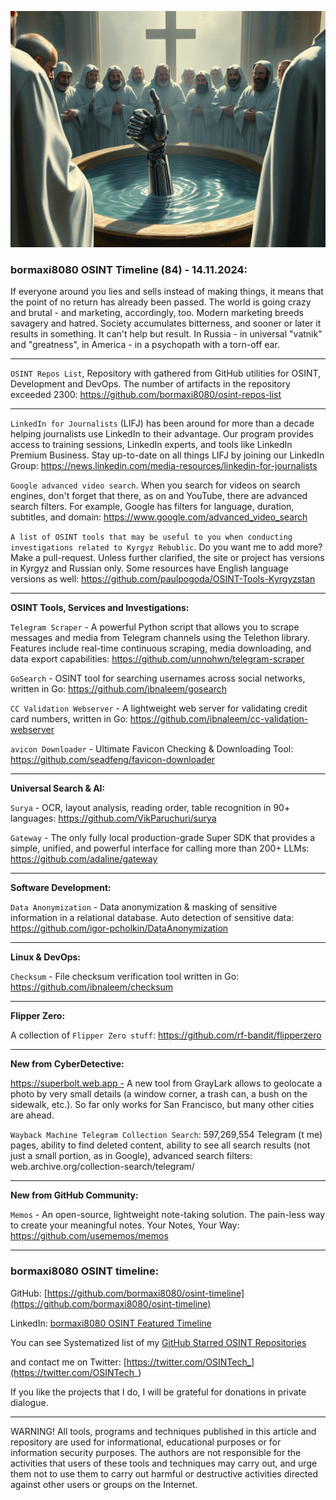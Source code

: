 ![alt text](img/84.jpg)
### bormaxi8080 OSINT Timeline (84) - 14.11.2024:

If everyone around you lies and sells instead of making things, it means that the point of no return has already been passed. The world is going crazy and brutal - and marketing, accordingly, too. Modern marketing breeds savagery and hatred. Society accumulates bitterness, and sooner or later it results in something. It can't help but result. In Russia - in universal "vatnik" and "greatness", in America - in a psychopath with a torn-off ear.

----

```OSINT Repos List```, Repository with gathered from GitHub utilities for OSINT, Development and DevOps. The number of artifacts in the repository exceeded 2300: https://github.com/bormaxi8080/osint-repos-list

----

```LinkedIn for Journalists``` (LIFJ) has been around for more than a decade helping journalists use LinkedIn to their advantage. Our program provides access to training sessions, LinkedIn experts, and tools like LinkedIn Premium Business. Stay up-to-date on all things LIFJ by joining our LinkedIn Group: https://news.linkedin.com/media-resources/linkedin-for-journalists

```Google advanced video search```. When you search for videos on search engines, don't forget that there, as on and YouTube, there are advanced search filters. For example, Google has filters for language, duration, subtitles, and domain: https://www.google.com/advanced_video_search

```A list of OSINT tools that may be useful to you when conducting investigations related to Kyrgyz Rebublic```. Do you want me to add more? Make a pull-request. Unless further clarified, the site or project has versions in Kyrgyz and Russian only. Some resources have English language versions as well: https://github.com/paulpogoda/OSINT-Tools-Kyrgyzstan

----

**OSINT Tools, Services and Investigations:**

```Telegram Scraper``` - A powerful Python script that allows you to scrape messages and media from Telegram channels using the Telethon library. Features include real-time continuous scraping, media downloading, and data export capabilities: https://github.com/unnohwn/telegram-scraper

```GoSearch``` - OSINT tool for searching usernames across social networks, written in Go: https://github.com/ibnaleem/gosearch

```CC Validation Webserver``` - A lightweight web server for validating credit card numbers, written in Go: https://github.com/ibnaleem/cc-validation-webserver

```avicon Downloader``` - Ultimate Favicon Checking & Downloading Tool: https://github.com/seadfeng/favicon-downloader

----

**Universal Search & AI:**

```Surya``` - OCR, layout analysis, reading order, table recognition in 90+ languages: https://github.com/VikParuchuri/surya

```Gateway``` - The only fully local production-grade Super SDK that provides a simple, unified, and powerful interface for calling more than 200+ LLMs: https://github.com/adaline/gateway

---

**Software Development:**

```Data Anonymization``` - Data anonymization & masking of sensitive information in a relational database. Auto detection of sensitive data: https://github.com/igor-pcholkin/DataAnonymization

----

**Linux & DevOps:**

```Checksum``` - File checksum verification tool written in Go: https://github.com/ibnaleem/checksum

----

**Flipper Zero:**

A collection of ```Flipper Zero stuff```: https://github.com/rf-bandit/flipperzero

----

**New from CyberDetective:**

https://superbolt.web.app - A new tool from GrayLark allows to geolocate a photo by very small details (a window corner, a trash can, a bush on the sidewalk, etc.). So far only works for San Francisco, but many other cities are ahead.

```Wayback Machine Telegram Collection Search```: 597,269,554 Telegram (t me) pages, ability to find deleted content, ability to see all search results (not just a small portion, as in Google), advanced search filters: web.archive.org/collection-search/telegram/

----

**New from GitHub Community:**

```Memos``` - An open-source, lightweight note-taking solution. The pain-less way to create your meaningful notes. Your Notes, Your Way: https://github.com/usememos/memos

----
### bormaxi8080 OSINT timeline:

GitHub: [https://github.com/bormaxi8080/osint-timeline](https://github.com/bormaxi8080/osint-timeline)

LinkedIn: [bormaxi8080 OSINT Featured Timeline](https://www.linkedin.com/in/osintech/details/featured/)

You can see Systematized list of my [GitHub Starred OSINT Repositories](https://github.com/bormaxi8080/osint-repos-list)

and contact me on Twitter: [https://twitter.com/OSINTech_](https://twitter.com/OSINTech_)

If you like the projects that I do, I will be grateful for donations in private dialogue.

----

WARNING! All tools, programs and techniques published in this article and repository are used for informational, educational purposes or for information security purposes. The authors are not responsible for the activities that users of these tools and techniques may carry out, and urge them not to use them to carry out harmful or destructive activities directed against other users or groups on the Internet.